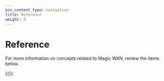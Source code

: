 ```yaml
---
pcx_content_type: navigation
title: Reference
weight: 9
---
```


# Reference

For more information on concepts related to Magic WAN, review the items below.

{{<directory-listing>}}
